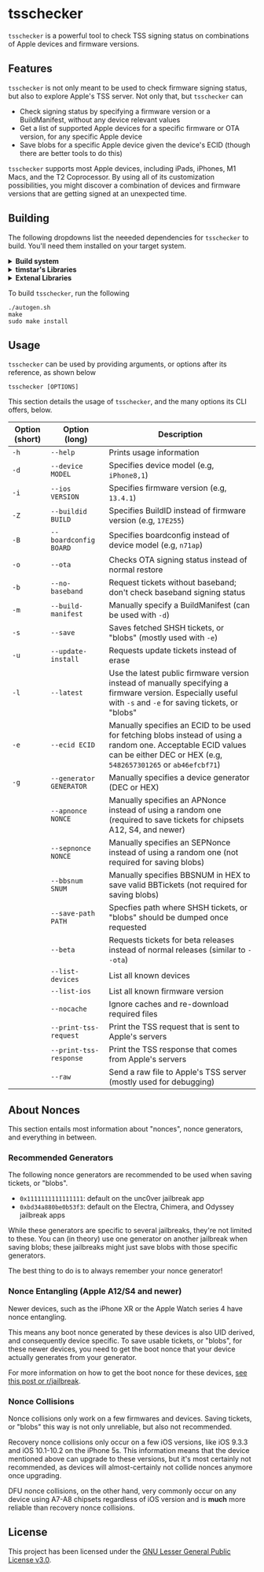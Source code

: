 # tsschecker

`tsschecker` is a powerful tool to check TSS signing status on combinations of Apple devices and firmware versions.

## Features

`tsschecker` is not only meant to be used to check firmware signing status, but also to explore Apple's TSS server. Not only that, but `tsschecker` can

- Check signing status by specifying a firmware version or a BuildManifest, without any device relevant values
- Get a list of supported Apple devices for a specific firmware or OTA version, for any specific Apple device
- Save blobs for a specific Apple device given the device's ECID (though there are better tools to do this)

`tsschecker` supports most Apple devices, including iPads, iPhones, M1 Macs, and the T2 Coprocessor. By using all of its customization possibilities, you might discover a combination of devices and firmware versions that are getting signed at an unexpected time.

## Building

The following dropdowns list the neeeded dependencies for `tsschecker` to build. You'll need them installed on your target system.

<details>
  <summary><strong>Build system</strong></summary><br>
  
  - autoconf
  - autoconf-archive
  - autogen
  - automake
  - libtool
  - m4
  - make
  - pkg-config
  ##
</details>
<details>
  <summary><strong>timstar's Libraries</strong></summary><br>
  
  - [libgeneral](https://github.com/tihmstar/libgeneral)
  - [libfragmentzip](https://github.com/tihmstar/libfragmentzip)
  - [jssy](https://github.com/tihmstar/jssy)
  ##
</details>
<details>
  <summary><strong>Extenal Libraries</strong></summary><br>
  
  - [libcurl](https://curl.haxx.se/libcurl/)
  - [libirecovery](https://github.com/libimobiledevice/libirecovery)
  - [libplist](https://github.com/libimobiledevice/libplist)
  - [libzip](https://libzip.org/)
  - [OpenSSL](https://www.openssl.org/) (or use CommonCrypto on macOS/OSX)
  - [zlib](https://zlib.net/)
  ##
</details>

To build `tsschecker`, run the following

    ./autogen.sh
    make
    sudo make install

## Usage

`tsschecker` can be used by providing arguments, or options after its reference, as shown below

    tsschecker [OPTIONS]

This section details the usage of `tsschecker`, and the many options its CLI offers, below.

| Option (short) | Option (long) | Description |
|----------------|---------------|-------------|
| `-h` | `--help` | Prints usage information |
| `-d` | `--device MODEL` | Specifies device model (e.g, `iPhone8,1`) |
| `-i` | `--ios VERSION` | Specifies firmware version (e.g, `13.4.1`) |
| `-Z` | `--buildid BUILD` | Specifies BuildID instead of firmware version (e.g, `17E255`) |
| `-B` | `--boardconfig BOARD` | Specifies boardconfig instead of device model (e.g, `n71ap`) |
| `-o` | `--ota` | Checks OTA signing status instead of normal restore |
| `-b` | `--no-baseband` | Request tickets without baseband; don't check baseband signing status |
| `-m` | `--build-manifest` | Manually specify a BuildManifest (can be used with `-d`) |
| `-s` | `--save` | Saves fetched SHSH tickets, or "blobs" (mostly used with `-e`) |
| `-u` | `--update-install` | Requests update tickets instead of erase |
| `-l` | `--latest` | Use the latest public firmware version instead of manually specifying a firmware version. Especially useful with `-s` and `-e` for saving tickets, or "blobs" |
| `-e` | `--ecid ECID` | Manually specifies an ECID to be used for fetching blobs instead of using a random one. Acceptable ECID values can be either DEC or HEX (e.g, `5482657301265` or `ab46efcbf71`) |
| `-g` | `--generator GENERATOR` | Manually specifies a device generator (DEC or HEX) |
|      | `--apnonce NONCE` | Manually specifies an APNonce instead of using a random one (required to save tickets for chipsets A12, S4, and newer) |
|      | `--sepnonce NONCE` | Manually specifies an SEPNonce instead of using a random one (not required for saving blobs) |
|      | `--bbsnum SNUM` | Manually specifies BBSNUM in HEX to save valid BBTickets (not required for saving blobs) |
|      | `--save-path PATH` | Specfies path where SHSH tickets, or "blobs" should be dumped once requested |
|      | `--beta` | Requests tickets for beta releases instead of normal releases (similar to `--ota`) |
|      | `--list-devices` | List all known devices |
|      | `--list-ios` | List all known firmware version |
|      | `--nocache` | Ignore caches and re-download required files |
|      | `--print-tss-request` | Print the TSS request that is sent to Apple's servers |
|      | `--print-tss-response` | Print the TSS response that comes from Apple's servers |
|      | `--raw` | Send a raw file to Apple's TSS server (mostly used for debugging) |

## About Nonces

This section entails most information about "nonces", nonce generators, and everything in between.

### Recommended Generators

The following nonce generators are recommended to be used when saving tickets, or "blobs".

- `0x1111111111111111`: default on the unc0ver jailbreak app
- `0xbd34a880be0b53f3`: default on the Electra, Chimera, and Odyssey jailbreak apps

While these generators are specific to several jailbreaks, they're not limited to these. You can (in theory) use one generator on another jailbreak when saving blobs; these jailbreaks might just save blobs with those specific generators.

The best thing to do is to always remember your nonce generator!

### Nonce Entangling (Apple A12/S4 and newer)

Newer devices, such as the iPhone XR or the Apple Watch series 4 have nonce entangling.

This means any boot nonce generated by these devices is also UID derived, and consequently device specific. To save usable tickets, or "blobs", for these newer devices, you need to get the boot nonce that your device actually generates from your generator.

For more information on how to get the boot nonce for these devices, [see this post or r/jailbreak](https://www.reddit.com/r/jailbreak/comments/cssh8f/tutorial_easiest_way_to_save_blobs_on_a12/).

### Nonce Collisions

Nonce collisions only work on a few firmwares and devices. Saving tickets, or "blobs" this way is not only unreliable, but also not recommended.

Recovery nonce collisions only occur on a few iOS versions, like iOS 9.3.3 and iOS 10.1-10.2 on the iPhone 5s. This information means that the device mentioned above can upgrade to these versions, but it's most certainly not recommended, as devices will almost-certainly not collide nonces anymore once upgrading.

DFU nonce collisions, on the other hand, very commonly occur on any device using A7-A8 chipsets regardless of iOS version and is **much** more reliable than recovery nonce collisions.

## License

This project has been licensed under the [GNU Lesser General Public License v3.0](LICENSE).

